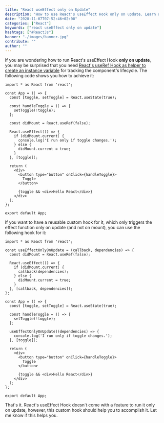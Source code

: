 ```yaml
---
title: "React useEffect only on Update"
description: "How to use React's useEffect Hook only on update. Learn about a custom hook to run useEffect only on update and not on mount (first render) ..."
date: "2020-11-07T07:52:46+02:00"
categories: ["React"]
keywords: ["react useEffect only on update"]
hashtags: ["#ReactJs"]
banner: "./images/banner.jpg"
contribute: ""
author: ""
---
```


<Sponsorship />

If you are wondering how to run React's useEffect Hook **only on update**, you may be surprised that you need [React's useRef Hook as helper to create an instance variable](/react-ref/) for tracking the component's lifecycle. The following code shows you how to achieve it:

```javascript{10,12-18}
import * as React from 'react';

const App = () => {
  const [toggle, setToggle] = React.useState(true);

  const handleToggle = () => {
    setToggle(!toggle);
  };

  const didMount = React.useRef(false);

  React.useEffect(() => {
    if (didMount.current) {
      console.log('I run only if toggle changes.');
    } else {
      didMount.current = true;
    }
  }, [toggle]);

  return (
    <div>
      <button type="button" onClick={handleToggle}>
        Toggle
      </button>

      {toggle && <div>Hello React</div>}
    </div>
  );
};

export default App;
```

If you want to have a reusable custom hook for it, which only triggers the effect function only on update (and not on mount), you can use the following hook for it:

```javascript{3-13,22-24}
import * as React from 'react';

const useEffectOnlyOnUpdate = (callback, dependencies) => {
  const didMount = React.useRef(false);

  React.useEffect(() => {
    if (didMount.current) {
      callback(dependencies);
    } else {
      didMount.current = true;
    }
  }, [callback, dependencies]);
};

const App = () => {
  const [toggle, setToggle] = React.useState(true);

  const handleToggle = () => {
    setToggle(!toggle);
  };

  useEffectOnlyOnUpdate((dependencies) => {
    console.log('I run only if toggle changes.');
  }, [toggle]);

  return (
    <div>
      <button type="button" onClick={handleToggle}>
        Toggle
      </button>

      {toggle && <div>Hello React</div>}
    </div>
  );
};

export default App;
```

That's it. React's useEffect Hook doesn't come with a feature to run it only on update, however, this custom hook should help you to accomplish it. Let me know if this helps you.